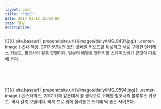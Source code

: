 ```yaml
---
layout: post
title: "키보드"
date: 2017-03-12 18:00:00
tags: 일상
description: 
---
```


![]({{ site.baseurl | prepend:site.url}}/images/daily/IMG_9431.jpg){: .center-image }
@내 책상, 2017
5년동안 썼던 풀배열 키보드를 뒤로하고 새로 구매한 텐키레스 키보드.
필코사의 갈축 모델이다. 일본어 배열로 엔터키랑 스페이스바가 큰것이 마음에 든다.
<br/><br/><br/><br/><br/><br/>
![]({{ site.baseurl | prepend:site.url}}/images/daily/IMG_9594.jpg){: .center-image }
@스타벅스, 2017
카페 같은데서 쓸 생각으로 구매한 필코사의 블루투스 키보드. 역시 갈축 모델이다.
맥북 프로 위에 올려놓고 쓰기에 딱 좋은 사이즈다.